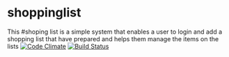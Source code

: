 # shoppinglist
This #shoping list is a simple system that enables a user to login and add a shopping list that have prepared and helps them manage the items on the lists
[![Code Climate](https://codeclimate.com/github/mpumbya/shoppinglist.png)](https://codeclimate.com/github/mpumbya/shoppinglist)
[![Build Status](https://travis-ci.org/mpumbya/shoppinglist.png)](https://travis-ci.org/mpumbya/shoppinglist)
